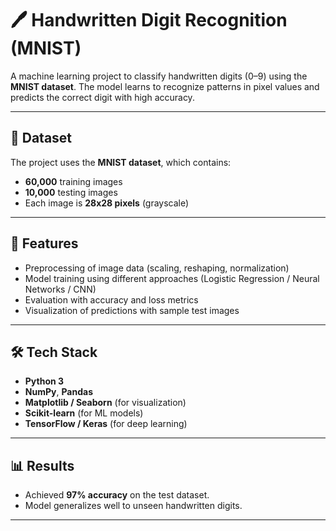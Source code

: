 # 🖊️ Handwritten Digit Recognition (MNIST)

A machine learning project to classify handwritten digits (0–9) using the **MNIST dataset**. The model learns to recognize patterns in pixel values and predicts the correct digit with high accuracy.

---

## 📌 Dataset  
The project uses the **MNIST dataset**, which contains:
- **60,000** training images  
- **10,000** testing images  
- Each image is **28x28 pixels** (grayscale)  

---

## 🚀 Features  
- Preprocessing of image data (scaling, reshaping, normalization)  
- Model training using different approaches (Logistic Regression / Neural Networks / CNN)  
- Evaluation with accuracy and loss metrics  
- Visualization of predictions with sample test images  

---

## 🛠️ Tech Stack  
- **Python 3**  
- **NumPy**, **Pandas**  
- **Matplotlib / Seaborn** (for visualization)  
- **Scikit-learn** (for ML models)  
- **TensorFlow / Keras** (for deep learning)  

---

## 📊 Results  
- Achieved **97% accuracy** on the test dataset.  
- Model generalizes well to unseen handwritten digits.  

---


